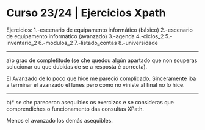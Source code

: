 # Curso 23/24 | Ejercicios Xpath

Ejercicios:
1.-escenario de equipamento informático (básico)
2.-escenario de equipamento informático (avanzado)
3.-agenda
4.-ciclos_2
5.-inventario_2
6.-modulos_2
7.-listado_contas
8.-universidade
___________________________________________________________________________________________________________________________________
a)o grao de completitude (se che quedou algún apartado que non souperas solucionar ou que dubidas de se a resposta é correcta). 

  El Avanzado de lo poco que hice me pareció complicado. Sinceramente iba a terminar el avanzado el lunes pero como no viniste al final no lo hice.

___________________________________________________________________________________________________________________________________


b)* se che pareceron asequibles os exercizos e se consideras que comprendiches o funcionamento das consultas XPath.

  Menos el avanzado los demás asequibles.


